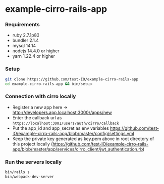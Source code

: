 # example-cirro-rails-app

### Requirements

- ruby 2.7.1p83
- bundler 2.1.4
- mysql 14.14
- nodejs 14.4.0 or higher
- yarn 1.22.4 or higher

### Setup
```bash
git clone https://github.com/test-IO/example-cirro-rails-app
cd example-cirro-rails-app && bin/setup
```

### Connection with cirro locally

* Register a new app here -> http://developers.app.localhost:3000//apps/new
* Enter the callback url as `https://localhost:3001/users/auth/cirro/callback`
* Put the app_id and app_secret as env variables https://github.com/test-IO/example-cirro-rails-app/blob/master/config/settings.yml
* Keep the private key generated as key.pem above in root directory of this project locally (https://github.com/test-IO/example-cirro-rails-app/blob/master/app/services/cirro_client/jwt_authentication.rb)


### Run the servers locally
```bash
bin/rails s
bin/webpack-dev-server
```
